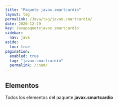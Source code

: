 ```yaml
---
title: "Paquete javax.smartcardio"
layout: tag
permalink: /Java/tag/javax.smartcardio/
date: 2020-12-29
key: Javapaquetejavax.smartcardio
sidebar: 
  nav: java
aside: 
  toc: true
pagination: 
  enabled: true
  tag: "javax.smartcardio"
  permalink: /:num/
---
```


<h2>Elementos</h2>
Todos los elementos del paquete <strong>javax.smartcardio</strong>
